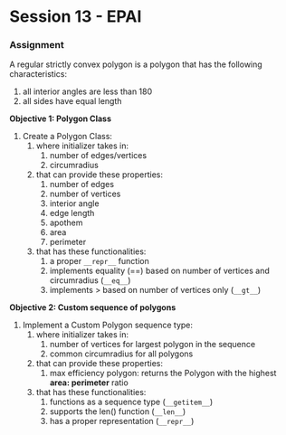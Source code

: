 # Session 13 - EPAI

### Assignment

A regular strictly convex polygon is a polygon that has the following characteristics:  
1. all interior angles are less than 180
2. all sides have equal length

**Objective 1: Polygon Class**
1. Create a Polygon Class:
   1. where initializer takes in:
      1. number of edges/vertices
      2. circumradius
   2. that can provide these properties:
      1. number of edges
      2. number of vertices
      3. interior angle
      4. edge length
      5. apothem
      6. area
      7. perimeter
   3. that has these functionalities:
      1. a proper `__repr__` function
      2. implements equality (==) based on number of vertices and circumradius (`__eq__`)
      3. implements > based on number of vertices only (`__gt__`)

**Objective 2: Custom sequence of polygons**
1. Implement a Custom Polygon sequence type:
   1. where initializer takes in:
      1. number of vertices for largest polygon in the sequence
      2. common circumradius for all polygons
   2. that can provide these properties:
      1. max efficiency polygon: returns the Polygon with the highest **area: perimeter** ratio
   3. that has these functionalities:
      1. functions as a sequence type (`__getitem__`)
      2. supports the len() function (`__len__`)
      3. has a proper representation (`__repr__`)
